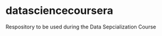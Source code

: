 datasciencecoursera
===================

Respository to be used during the Data Sepcialization Course
